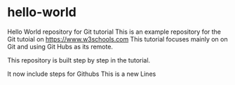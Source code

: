 # hello-world
Hello World repository for Git tutorial
This is an example repository for the Git tutoial on https://www.w3schools.com
This tutorial focuses mainly on on Git and using Git Hubs as its remote.

This repository is built step by step in the tutorial.

It now include steps for Githubs
This is a new Lines
